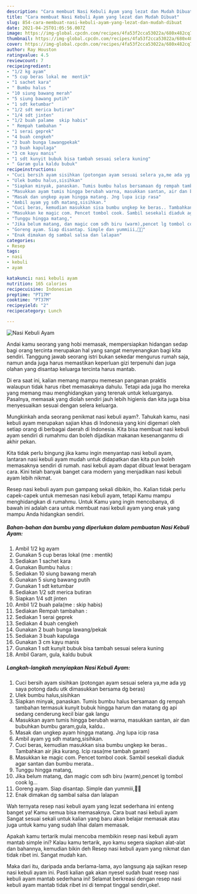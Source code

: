 ```yaml
---
description: "Cara membuat Nasi Kebuli Ayam yang lezat dan Mudah Dibuat"
title: "Cara membuat Nasi Kebuli Ayam yang lezat dan Mudah Dibuat"
slug: 854-cara-membuat-nasi-kebuli-ayam-yang-lezat-dan-mudah-dibuat
date: 2021-04-25T01:05:56.007Z
image: https://img-global.cpcdn.com/recipes/4fa53f2cca53022a/680x482cq70/nasi-kebuli-ayam-foto-resep-utama.jpg
thumbnail: https://img-global.cpcdn.com/recipes/4fa53f2cca53022a/680x482cq70/nasi-kebuli-ayam-foto-resep-utama.jpg
cover: https://img-global.cpcdn.com/recipes/4fa53f2cca53022a/680x482cq70/nasi-kebuli-ayam-foto-resep-utama.jpg
author: Ray Houston
ratingvalue: 4.5
reviewcount: 7
recipeingredient:
- "1/2 kg ayam"
- "5 cup beras lokal me  mentik"
- "1 sachet kara"
- " Bumbu halus "
- "10 siung bawang merah"
- "5 siung bawang putih"
- "1 sdt ketumbar"
- "1/2 sdt merica butiran"
- "1/4 sdt jinten"
- "1/2 buah palame  skip habis"
- " Rempah tambahan "
- "1 serai geprek"
- "4 buah cengkeh"
- "2 buah bunga lawangpekak"
- "3 buah kapulaga"
- "3 cm kayu manis"
- "1 sdt kunyit bubuk bisa tambah sesuai selera kuning"
- " Garam gula kaldu bubuk"
recipeinstructions:
- "Cuci bersih ayam sisihkan (potongan ayam sesuai selera ya,me ada yg saya potong dadu utk dimasukkan bersama dg beras)"
- "Ulek bumbu halus,sisihkan"
- "Siapkan minyak, panaskan. Tumis bumbu halus bersamaan dg rempah tambahan termasuk kunyit bubuk hingga harum dan matang dg api sedang cenderung kecil biar gak langu"
- "Masukkan ayam tumis hingga berubah warna, masukkan santan, air dan bubuhkan bumbu garam,gula, kaldu.."
- "Masak dan ungkep ayam hingga matang. Jng lupa icip rasa"
- "Ambil ayam yg sdh matang,sisihkan."
- "Cuci beras, kemudian masukkan sisa bumbu ungkep ke beras.. Tambahkan air jika kurang. Icip rasa(me tambah garam)"
- "Masukkan ke magic com. Pencet tombol cook. Sambil sesekali diaduk agar santan dan bumbu merata.."
- "Tunggu hingga matang,"
- "Jika belum matang, dan magic com sdh biru (warm),pencet lg tombol cook lg..."
- "Goreng ayam. Siap disantap. Simple dan yummiii,🤤🤤"
- "Enak dimakan dg sambal salsa dan lalapan"
categories:
- Resep
tags:
- nasi
- kebuli
- ayam

katakunci: nasi kebuli ayam 
nutrition: 165 calories
recipecuisine: Indonesian
preptime: "PT17M"
cooktime: "PT37M"
recipeyield: "2"
recipecategory: Lunch

---
```



![Nasi Kebuli Ayam](https://img-global.cpcdn.com/recipes/4fa53f2cca53022a/680x482cq70/nasi-kebuli-ayam-foto-resep-utama.jpg)

Andai kamu seorang yang hobi memasak, mempersiapkan hidangan sedap bagi orang tercinta merupakan hal yang sangat menyenangkan bagi kita sendiri. Tanggung jawab seorang istri bukan sekedar mengurus rumah saja, namun anda juga harus memastikan keperluan gizi terpenuhi dan juga olahan yang disantap keluarga tercinta harus mantab.

Di era  saat ini, kalian memang mampu memesan panganan praktis walaupun tidak harus ribet memasaknya dahulu. Tetapi ada juga lho mereka yang memang mau menghidangkan yang terenak untuk keluarganya. Pasalnya, memasak yang diolah sendiri jauh lebih higienis dan kita juga bisa menyesuaikan sesuai dengan selera keluarga. 



Mungkinkah anda seorang penikmat nasi kebuli ayam?. Tahukah kamu, nasi kebuli ayam merupakan sajian khas di Indonesia yang kini digemari oleh setiap orang di berbagai daerah di Indonesia. Kita bisa membuat nasi kebuli ayam sendiri di rumahmu dan boleh dijadikan makanan kesenanganmu di akhir pekan.

Kita tidak perlu bingung jika kamu ingin menyantap nasi kebuli ayam, lantaran nasi kebuli ayam mudah untuk didapatkan dan kita pun boleh memasaknya sendiri di rumah. nasi kebuli ayam dapat dibuat lewat beragam cara. Kini telah banyak banget cara modern yang menjadikan nasi kebuli ayam lebih nikmat.

Resep nasi kebuli ayam pun gampang sekali dibikin, lho. Kalian tidak perlu capek-capek untuk memesan nasi kebuli ayam, tetapi Kamu mampu menghidangkan di rumahmu. Untuk Kamu yang ingin mencobanya, di bawah ini adalah cara untuk membuat nasi kebuli ayam yang enak yang mampu Anda hidangkan sendiri.

<!--inarticleads1-->

##### Bahan-bahan dan bumbu yang diperlukan dalam pembuatan Nasi Kebuli Ayam:

1. Ambil 1/2 kg ayam
1. Gunakan 5 cup beras lokal (me : mentik)
1. Sediakan 1 sachet kara
1. Gunakan  Bumbu halus :
1. Sediakan 10 siung bawang merah
1. Gunakan 5 siung bawang putih
1. Gunakan 1 sdt ketumbar
1. Sediakan 1/2 sdt merica butiran
1. Siapkan 1/4 sdt jinten
1. Ambil 1/2 buah pala(me : skip habis)
1. Sediakan  Rempah tambahan :
1. Sediakan 1 serai geprek
1. Sediakan 4 buah cengkeh
1. Gunakan 2 buah bunga lawang/pekak
1. Sediakan 3 buah kapulaga
1. Gunakan 3 cm kayu manis
1. Gunakan 1 sdt kunyit bubuk bisa tambah sesuai selera kuning
1. Ambil  Garam, gula, kaldu bubuk




<!--inarticleads2-->

##### Langkah-langkah menyiapkan Nasi Kebuli Ayam:

1. Cuci bersih ayam sisihkan (potongan ayam sesuai selera ya,me ada yg saya potong dadu utk dimasukkan bersama dg beras)
1. Ulek bumbu halus,sisihkan
1. Siapkan minyak, panaskan. Tumis bumbu halus bersamaan dg rempah tambahan termasuk kunyit bubuk hingga harum dan matang dg api sedang cenderung kecil biar gak langu
1. Masukkan ayam tumis hingga berubah warna, masukkan santan, air dan bubuhkan bumbu garam,gula, kaldu..
1. Masak dan ungkep ayam hingga matang. Jng lupa icip rasa
1. Ambil ayam yg sdh matang,sisihkan.
1. Cuci beras, kemudian masukkan sisa bumbu ungkep ke beras.. Tambahkan air jika kurang. Icip rasa(me tambah garam)
1. Masukkan ke magic com. Pencet tombol cook. Sambil sesekali diaduk agar santan dan bumbu merata..
1. Tunggu hingga matang,
1. Jika belum matang, dan magic com sdh biru (warm),pencet lg tombol cook lg...
1. Goreng ayam. Siap disantap. Simple dan yummiii,🤤🤤
1. Enak dimakan dg sambal salsa dan lalapan




Wah ternyata resep nasi kebuli ayam yang lezat sederhana ini enteng banget ya! Kamu semua bisa memasaknya. Cara buat nasi kebuli ayam Sangat sesuai sekali untuk kalian yang baru akan belajar memasak atau juga untuk kamu yang sudah lihai dalam memasak.

Apakah kamu tertarik mulai mencoba membikin resep nasi kebuli ayam mantab simple ini? Kalau kamu tertarik, ayo kamu segera siapkan alat-alat dan bahannya, kemudian bikin deh Resep nasi kebuli ayam yang nikmat dan tidak ribet ini. Sangat mudah kan. 

Maka dari itu, daripada anda berlama-lama, ayo langsung aja sajikan resep nasi kebuli ayam ini. Pasti kalian gak akan nyesel sudah buat resep nasi kebuli ayam mantab sederhana ini! Selamat berkreasi dengan resep nasi kebuli ayam mantab tidak ribet ini di tempat tinggal sendiri,oke!.

